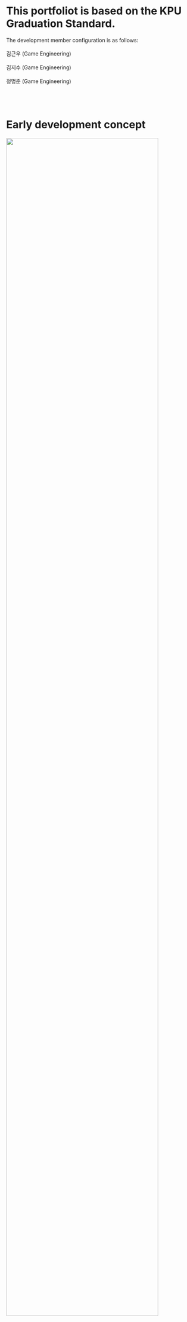 # This portfoliot is based on the KPU Graduation Standard.

The development member configuration is as follows:
<br></br> 김근우 (Game Engineering)
<br></br> 김지수 (Game Engineering)
<br></br> 정명준 (Game Engineering)
<br></br>
<br></br>
# Early development concept
<div>
  <img src="https://user-images.githubusercontent.com/32826146/64484620-eeabda00-d24f-11e9-8414-7e3ccd3a785b.png" width="90%"></img>
</div>
<br></br>

